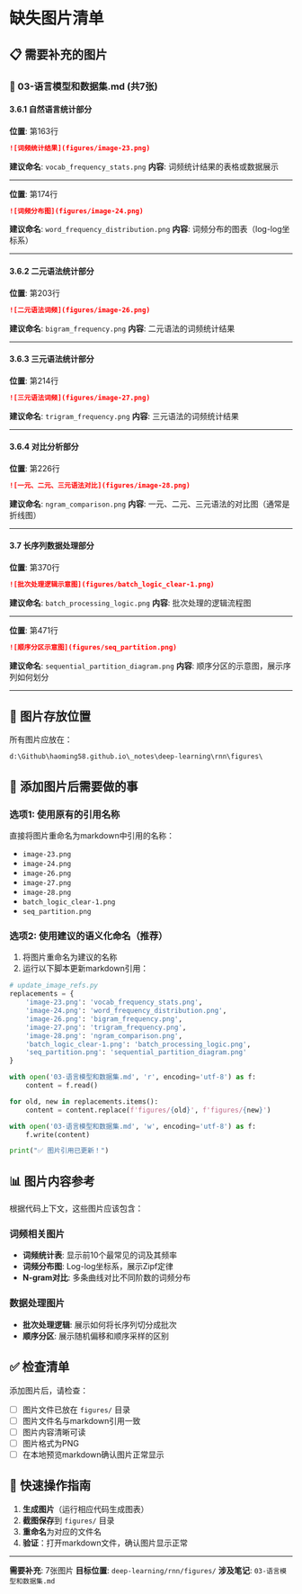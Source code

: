 # 缺失图片清单

## 📋 需要补充的图片

### 📘 03-语言模型和数据集.md (共7张)

#### 3.6.1 自然语言统计部分
**位置**: 第163行
```markdown
![词频统计结果](figures/image-23.png)
```
**建议命名**: `vocab_frequency_stats.png`
**内容**: 词频统计结果的表格或数据展示

---

**位置**: 第174行
```markdown
![词频分布图](figures/image-24.png)
```
**建议命名**: `word_frequency_distribution.png`
**内容**: 词频分布的图表（log-log坐标系）

---

#### 3.6.2 二元语法统计部分
**位置**: 第203行
```markdown
![二元语法词频](figures/image-26.png)
```
**建议命名**: `bigram_frequency.png`
**内容**: 二元语法的词频统计结果

---

#### 3.6.3 三元语法统计部分
**位置**: 第214行
```markdown
![三元语法词频](figures/image-27.png)
```
**建议命名**: `trigram_frequency.png`
**内容**: 三元语法的词频统计结果

---

#### 3.6.4 对比分析部分
**位置**: 第226行
```markdown
![一元、二元、三元语法对比](figures/image-28.png)
```
**建议命名**: `ngram_comparison.png`
**内容**: 一元、二元、三元语法的对比图（通常是折线图）

---

#### 3.7 长序列数据处理部分
**位置**: 第370行
```markdown
![批次处理逻辑示意图](figures/batch_logic_clear-1.png)
```
**建议命名**: `batch_processing_logic.png`
**内容**: 批次处理的逻辑流程图

---

**位置**: 第471行
```markdown
![顺序分区示意图](figures/seq_partition.png)
```
**建议命名**: `sequential_partition_diagram.png`
**内容**: 顺序分区的示意图，展示序列如何划分

---

## 📂 图片存放位置

所有图片应放在：
```
d:\Github\haoming58.github.io\_notes\deep-learning\rnn\figures\
```

## 🔄 添加图片后需要做的事

### 选项1: 使用原有的引用名称
直接将图片重命名为markdown中引用的名称：
- `image-23.png`
- `image-24.png`
- `image-26.png`
- `image-27.png`
- `image-28.png`
- `batch_logic_clear-1.png`
- `seq_partition.png`

### 选项2: 使用建议的语义化命名（推荐）
1. 将图片重命名为建议的名称
2. 运行以下脚本更新markdown引用：

```python
# update_image_refs.py
replacements = {
    'image-23.png': 'vocab_frequency_stats.png',
    'image-24.png': 'word_frequency_distribution.png',
    'image-26.png': 'bigram_frequency.png',
    'image-27.png': 'trigram_frequency.png',
    'image-28.png': 'ngram_comparison.png',
    'batch_logic_clear-1.png': 'batch_processing_logic.png',
    'seq_partition.png': 'sequential_partition_diagram.png'
}

with open('03-语言模型和数据集.md', 'r', encoding='utf-8') as f:
    content = f.read()

for old, new in replacements.items():
    content = content.replace(f'figures/{old}', f'figures/{new}')

with open('03-语言模型和数据集.md', 'w', encoding='utf-8') as f:
    f.write(content)

print("✅ 图片引用已更新！")
```

## 📊 图片内容参考

根据代码上下文，这些图片应该包含：

### 词频相关图片
- **词频统计表**: 显示前10个最常见的词及其频率
- **词频分布图**: Log-log坐标系，展示Zipf定律
- **N-gram对比**: 多条曲线对比不同阶数的词频分布

### 数据处理图片
- **批次处理逻辑**: 展示如何将长序列切分成批次
- **顺序分区**: 展示随机偏移和顺序采样的区别

## ✅ 检查清单

添加图片后，请检查：
- [ ] 图片文件已放在 `figures/` 目录
- [ ] 图片文件名与markdown引用一致
- [ ] 图片内容清晰可读
- [ ] 图片格式为PNG
- [ ] 在本地预览markdown确认图片正常显示

## 🎯 快速操作指南

1. **生成图片**（运行相应代码生成图表）
2. **截图保存**到 `figures/` 目录
3. **重命名**为对应的文件名
4. **验证**：打开markdown文件，确认图片显示正常

---

**需要补充**: 7张图片
**目标位置**: `deep-learning/rnn/figures/`
**涉及笔记**: `03-语言模型和数据集.md`
